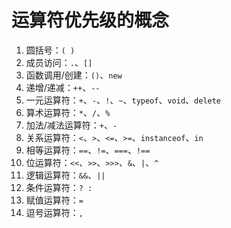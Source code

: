 #  运算符优先级的概念

1. 圆括号：`( )`
2. 成员访问：`.`、`[]`
3. 函数调用/创建：`()`、`new`
4. 递增/递减：`++`、`--`
5. 一元运算符：`+`、`-`、`!`、`~`、`typeof`、`void`、`delete`
6. 算术运算符：`*`、`/`、`%`
7. 加法/减法运算符：`+`、`-`
8. 关系运算符：`<`、`>`、`<=`、`>=`、`instanceof`、`in`
9. 相等运算符：`==`、`!=`、`===`、`!==`
10. 位运算符：`<<`、`>>`、`>>>`、`&`、`|`、`^`
11. 逻辑运算符：`&&`、`||`
12. 条件运算符：`? :`
13. 赋值运算符：`=`
14. 逗号运算符：`,`
